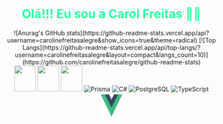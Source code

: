 <h1 align="center" style="color: #2DFFA0">Olá!!! Eu sou a Carol Freitas 👋🚀</h1>

<div align="center">
  ![Anurag's GitHub stats](https://github-readme-stats.vercel.app/api?username=carolinefreitasalegre&show_icons=true&theme=radical) 
  [![Top Langs](https://github-readme-stats.vercel.app/api/top-langs/?username=carolinefreitasalegre&layout=compact&langs_count=10)](https://github.com/carolinefreitasalegre/github-readme-stats)
</div>

<div align="center">
  <img height="60" width="50" src="https://docs.nestjs.com/assets/logo-small.svg" />
  <img height="60" width="50"  src="https://cdn.jsdelivr.net/gh/devicons/devicon/icons/javascript/javascript-plain.svg" />
  <img height="60" width="50"  src="https://cdn.jsdelivr.net/gh/devicons/devicon/icons/react/react-original.svg" />
  <img src="https://cdn.worldvectorlogo.com/logos/prisma-2.svg" alt="Prisma" width="60" height="70" />
  <img src="https://upload.wikimedia.org/wikipedia/commons/4/4f/Csharp_Logo.png" alt="C#" width="70" height="70"/>  
  <img src="https://cdn.worldvectorlogo.com/logos/postgresql.svg" alt="PostgreSQL"  width="50" height="60" />
  <img src="https://cdn.worldvectorlogo.com/logos/typescript.svg" alt="TypeScript"  width="50" height="60"/>
  <img src="https://raw.githubusercontent.com/github/explore/main/topics/vue/vue.png" alt="Vue.js" width="50" height="60"/>  
</div>
